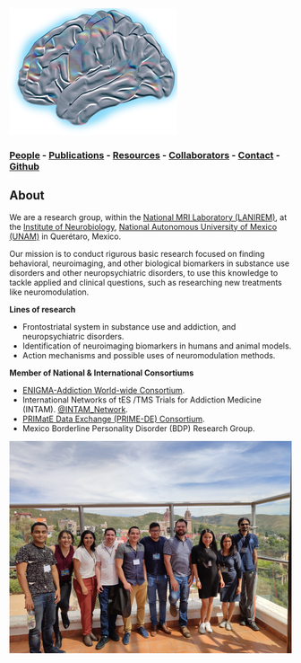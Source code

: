 ![PsiLANTRO Lab](logo_garzalab2.png)

### [People](people.md) - [Publications](pub.md) - [Resources](res.md) - [Collaborators](col.md) - [Contact](contact.md) - [Github](https://github.com/garzalab)


## About

We are a research group, within the [National MRI Laboratory (LANIREM)](http://www.lanirem.inb.unam.mx/), at the [Institute of Neurobiology](http://inb.unam.mx/index.html), [National Autonomous University of Mexico (UNAM)](https://www.unam.mx/) in Querétaro, Mexico. 

Our mission is to conduct rigurous basic research focused on finding behavioral, neuroimaging, and other biological biomarkers in substance use disorders and other neuropsychiatric disorders, to use this knowledge to tackle applied and clinical questions, such as researching new treatments like neuromodulation.

**Lines of research**

* Frontostriatal system in substance use and addiction, and neuropsychiatric disorders.
* Identification of neuroimaging biomarkers in humans and animal models.
* Action mechanisms and possible uses of neuromodulation methods.

**Member of National & International Consortiums**

* [ENIGMA-Addiction World-wide Consortium](https://www.enigmaaddictionconsortium.com/).
* International Networks of tES /TMS Trials for Addiction Medicine (INTAM). [@INTAM_Network](https://twitter.com/INTAM_Network).
* [PRIMatE Data Exchange (PRIME-DE) Consortium](http://fcon_1000.projects.nitrc.org/indi/indiPRIME.html).
* Mexico Borderline Personality Disorder (BDP) Research Group.



![group photo](group4.jpg)
